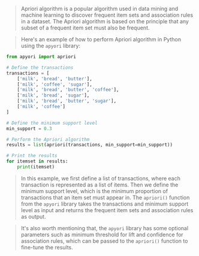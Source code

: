 >Apriori algorithm is a popular algorithm used in data mining and machine learning to discover frequent item sets and association rules in a dataset. The Apriori algorithm is based on the principle that any subset of a frequent item set must also be frequent.

>Here's an example of how to perform Apriori algorithm in Python using the `apyori` library:

```python
from apyori import apriori

# Define the transactions
transactions = [
    ['milk', 'bread', 'butter'],
    ['milk', 'coffee', 'sugar'],
    ['milk', 'bread', 'butter', 'coffee'],
    ['milk', 'bread', 'sugar'],
    ['milk', 'bread', 'butter', 'sugar'],
    ['milk', 'coffee']
]

# Define the minimum support level
min_support = 0.3

# Perform the Apriori algorithm
results = list(apriori(transactions, min_support=min_support))

# Print the results
for itemset in results:
    print(itemset)
```

>In this example, we first define a list of transactions, where each transaction is represented as a list of items. Then we define the minimum support level, which is the minimum proportion of transactions that an item set must appear in. The `apriori()` function from the `apyori` library takes the transactions and minimum support level as input and returns the frequent item sets and association rules as output.

>It's also worth mentioning that, the `apyori` library has some optional parameters such as minimum threshold for lift and confidence for association rules, which can be passed to the `apriori()` function to fine-tune the results.

